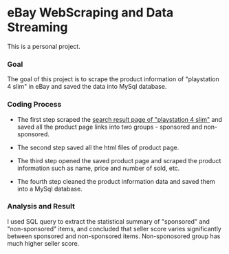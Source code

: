 # eBay WebScraping and Data Streaming
This is a personal project.


### Goal
The goal of this project is to scrape the product information of "playstation 4 slim" in eBay and saved the data into MySql database.


### Coding Process
- The first step scraped the [search result page of "playstation 4 slim"](https://www.ebay.com/sch/i.html?_from=R40&_trksid=m570.l1313&_nkw=playstation+4+slim&_sacat=0) and saved all the product page links into two groups - sponsored and non-sponsored.

- The second step saved all the html files of product page.

- The third step opened the saved product page and scraped the product information such as name, price and number of sold, etc.

- The fourth step cleaned the product information data and saved them into a MySql database.


### Analysis and Result
I used SQL query to extract the statistical summary of "sponsored" and "non-sponsored" items, and concluded that seller score varies significantly between sponsored and non-sponsored items. Non-sponosored group has much higher seller score.
